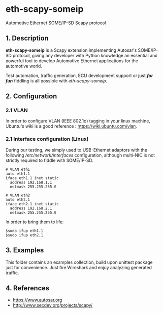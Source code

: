 # eth-scapy-someip
Automotive Ethernet SOME/IP-SD Scapy protocol

## 1. Description
**eth-scapy-someip** is a Scapy extension implementing Autosar's SOME/IP-SD protocol, giving any developer with Python knowledge an essential and powerful tool to develop Automotive Ethernet applications for the automotive world.

Test automation, traffic generation, ECU development support or just **_for fun_** fiddling is all possible with *eth-scapy-someip*.

## 2. Configuration

### 2.1 VLAN
In order to configure VLAN (IEEE 802.1q) tagging in your linux machine, Ubuntu's wiki is a good reference : https://wiki.ubuntu.com/vlan.

### 2.1 Interface configuration (Linux)
During our testing, we simply used to USB-Ethernet adaptors with the following _/etc/network/interfaces_ configuration, although multi-NIC is not strictly required to fiddle with SOME/IP-SD.
```
# VLAN eth1
auto eth1.1
iface eth1.1 inet static
  address 192.168.1.1
  netmask 255.255.255.0

# VLAN eth2
auto eth2.1
iface eth2.1 inet static
  address 192.168.2.1
  netmask 255.255.255.0
```
In order to bring them to life:
```
$sudo ifup eth1.1
$sudo ifup eth2.1
```

## 3. Examples
This folder contains an examples collection, build upon unittest package just for convenience. Just fire Wireshark and enjoy analyzing generated traffic.

## 4. References
- https://www.autosar.org
- http://www.secdev.org/projects/scapy/
